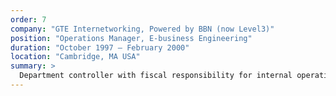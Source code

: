 ```yaml
---
order: 7
company: "GTE Internetworking, Powered by BBN (now Level3)"
position: "Operations Manager, E-business Engineering"
duration: "October 1997 – February 2000"
location: "Cambridge, MA USA"
summary: >
  Department controller with fiscal responsibility for internal operations and project budgets. Led the roll-out of a customizable Internet-based knowledge management product. Primary project coordinator for alpha implementations. Launched an e-business consulting and implementation group within the company connecting custom web application development with the company's core internetworking products.
---
```

